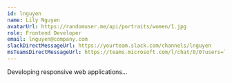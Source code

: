 ```yaml
---
id: lnguyen
name: Lily Nguyen
avatarUrl: https://randomuser.me/api/portraits/women/1.jpg
role: Frontend Developer
email: lnguyen@company.com
slackDirectMessageUrl: https://yourteam.slack.com/channels/lnguyen
msTeamsDirectMessageUrl: https://teams.microsoft.com/l/chat/0/0?users=lnguyen@company.com
---
```


Developing responsive web applications... 